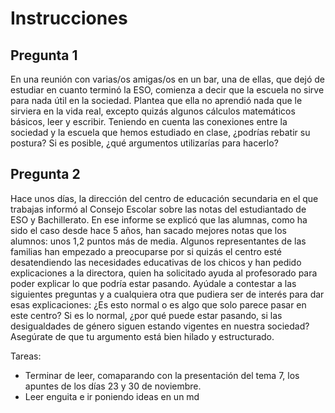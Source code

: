 # Instrucciones
## Pregunta 1
En una reunión con varias/os amigas/os en un bar, una de ellas, que dejó de estudiar 
en cuanto terminó la ESO, comienza a decir que la escuela no sirve para nada útil en 
la sociedad. Plantea que ella no aprendió nada que le sirviera en la vida real, excepto 
quizás algunos cálculos matemáticos básicos, leer y escribir. Teniendo en cuenta las 
conexiones entre la sociedad y la escuela que hemos estudiado en clase, ¿podrías 
rebatir su postura? Si es posible, ¿qué argumentos utilizarías para hacerlo?

## Pregunta 2
Hace unos días, la dirección del centro de educación secundaria en el que trabajas 
informó al Consejo Escolar sobre las notas del estudiantado de ESO y Bachillerato. 
En ese informe se explicó que las alumnas, como ha sido el caso desde hace 5 años, 
han sacado mejores notas que los alumnos: unos 1,2 puntos más de media. Algunos 
representantes de las familias han empezado a preocuparse por si quizás el centro esté 
desatendiendo las necesidades educativas de los chicos y han pedido explicaciones a 
la directora, quien ha solicitado ayuda al profesorado para poder explicar lo que 
podría estar pasando. Ayúdale a contestar a las siguientes preguntas y a cualquiera 
otra que pudiera ser de interés para dar esas explicaciones: ¿Es esto normal o es algo 
que solo parece pasar en este centro? Si es lo normal, ¿por qué puede estar pasando, 
si las desigualdades de género siguen estando vigentes en nuestra sociedad? 
Asegúrate de que tu argumento está bien hilado y estructurado.

Tareas:
- Terminar de leer, comaparando con la presentación del tema 7, los apuntes de los días 23 y 30 de noviembre.
- Leer enguita e ir poniendo ideas en un md